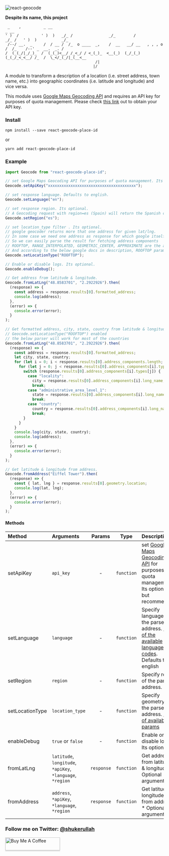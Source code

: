 ![react-geocode](https://socialify.git.ci/shukerullah/react-geocode/image?font=Inter&forks=1&issues=1&language=1&pulls=1&stargazers=1&theme=Light)

**Despite its name, this project**

```
 _    ,          _ __                                                           _ __
' )  /          ' )  )   _/_ /                _/_        /             _/_ /   ' )  )           _/_
 /--/ __.  _     /  / __ /  /_  o ____  _,    /  __   __/ __   , , , o /  /_    /--' _  __.  _. /
/  (_(_/|_/_)_  /  (_(_)<__/ /_<_/ / <_(_)_  <__(_)  (_/_(_)  (_(_/_<_<__/ /_  /  \_</_(_/|_(__<__
                                        /|
                                       |/
```

A module to transform a description of a location (i.e. street address, town name, etc.) into geographic coordinates (i.e. latitude and longitude) and vice versa.

This module uses [Google Maps Geocoding API](https://developers.google.com/maps/documentation/geocoding/intro) and requires an API key for purposes of quota management. Please check [this link](https://developers.google.com/maps/documentation/geocoding/get-api-key) out to obtain your API key.

### Install

```shell
npm install --save react-geocode-place-id
```

or

```shell
yarn add react-geocode-place-id
```

### Example

```js
import Geocode from "react-geocode-place-id";

// set Google Maps Geocoding API for purposes of quota management. Its optional but recommended.
Geocode.setApiKey("xxxxxxxxxxxxxxxxxxxxxxxxxxxxxxxxxxxxxxx");

// set response language. Defaults to english.
Geocode.setLanguage("en");

// set response region. Its optional.
// A Geocoding request with region=es (Spain) will return the Spanish city.
Geocode.setRegion("es");

// set location_type filter . Its optional.
// google geocoder returns more that one address for given lat/lng.
// In some case we need one address as response for which google itself provides a location_type filter.
// So we can easily parse the result for fetching address components
// ROOFTOP, RANGE_INTERPOLATED, GEOMETRIC_CENTER, APPROXIMATE are the accepted values.
// And according to the below google docs in description, ROOFTOP param returns the most accurate result.
Geocode.setLocationType("ROOFTOP");

// Enable or disable logs. Its optional.
Geocode.enableDebug();

// Get address from latitude & longitude.
Geocode.fromLatLng("48.8583701", "2.2922926").then(
  (response) => {
    const address = response.results[0].formatted_address;
    console.log(address);
  },
  (error) => {
    console.error(error);
  }
);

// Get formatted address, city, state, country from latitude & longitude when
// Geocode.setLocationType("ROOFTOP") enabled
// the below parser will work for most of the countries
Geocode.fromLatLng("48.8583701", "2.2922926").then(
  (response) => {
    const address = response.results[0].formatted_address;
    let city, state, country;
    for (let i = 0; i < response.results[0].address_components.length; i++) {
      for (let j = 0; j < response.results[0].address_components[i].types.length; j++) {
        switch (response.results[0].address_components[i].types[j]) {
          case "locality":
            city = response.results[0].address_components[i].long_name;
            break;
          case "administrative_area_level_1":
            state = response.results[0].address_components[i].long_name;
            break;
          case "country":
            country = response.results[0].address_components[i].long_name;
            break;
        }
      }
    }
    console.log(city, state, country);
    console.log(address);
  },
  (error) => {
    console.error(error);
  }
);

// Get latitude & longitude from address.
Geocode.fromAddress("Eiffel Tower").then(
  (response) => {
    const { lat, lng } = response.results[0].geometry.location;
    console.log(lat, lng);
  },
  (error) => {
    console.error(error);
  }
);
```

#### Methods

| Method          | Arguments                                                  |   Params   |    Type    | Description                                                                                                                                                                                                                              |
| :-------------- | :--------------------------------------------------------- | :--------: | :--------: | :--------------------------------------------------------------------------------------------------------------------------------------------------------------------------------------------------------------------------------------- |
| setApiKey       | `api_key`                                                  |     -      | `function` | set [Google Maps Geocoding API](https://developers.google.com/maps/documentation/geocoding/intro) for purposes of quota management. Its optional but recommended                                                                         |
| setLanguage     | `language`                                                 |     -      | `function` | Specify language of the parsed address. [List of the available language codes](https://developers.google.com/maps/faq#languagesupport). Defaults to english                                                                              |
| setRegion       | `region`                                                   |     -      | `function` | Specify region of the parsed address.                                                                                                                                                                                                    |
| setLocationType | `location_type`                                            |     -      | `function` | Specify geometry of the parsed address. [List of available params](<https://developers.google.com/maps/documentation/geocoding/overview#:~:text=%22ROOFTOP%22%20indicates%20that%20the%20returned,points%20(such%20as%20intersections)>) |
| enableDebug     | `true` or `false`                                          |     -      | `function` | Enable or disable logs. Its optional.                                                                                                                                                                                                    |
| fromLatLng      | `latitude`, `longitude`, `*apiKey`, `*language`, `*region` | `response` | `function` | Get address from latitude & longitude. \* Optional arguments                                                                                                                                                                             |
| fromAddress     | `address`, `*apiKey`, `*language`, `*region`               | `response` | `function` | Get latitude & longitude from address. \* Optional arguments                                                                                                                                                                             |

### Follow me on Twitter: [@shukerullah](https://twitter.com/shukerullah)

<a href="https://www.buymeacoffee.com/shukerullah" target="_blank"><img src="https://www.buymeacoffee.com/assets/img/custom_images/orange_img.png" alt="Buy Me A Coffee" style="height: 41px !important;width: 174px !important;box-shadow: 0px 3px 2px 0px rgba(190, 190, 190, 0.5) !important;-webkit-box-shadow: 0px 3px 2px 0px rgba(190, 190, 190, 0.5) !important;" ></a>
